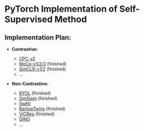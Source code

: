 # PyTorch Implementation of Self-Supervised Method

## Implementation Plan:

* **Contrastive:** 
    - [CPC-v2](https://arxiv.org/abs/1905.09272)
    - [MoCo-v1/2/3](https://arxiv.org/abs/2003.04297) (finished)
    - [SimCLR-v1/2](https://arxiv.org/abs/2006.10029) (finished)
    - ...
    
* **Non-Contrastive:**
    - [BYOL](https://arxiv.org/abs/2006.07733) (finished)
    - [SimSiam](https://arxiv.org/abs/2011.10566) (finished)
    - [SwAV](https://arxiv.org/abs/2006.09882)
    - [BarlowTwins](https://arxiv.org/abs/2103.03230) (finished)
    - [VICReg](https://arxiv.org/abs/2105.04906) (finished)
    - [DINO](https://arxiv.org/abs/2104.14294)
    - ...
